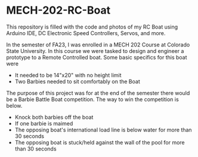 # MECH-202-RC-Boat
This repository is filled with the code and photos of my RC Boat using Arduino IDE, DC Electronic Speed Controllers, Servos, and more.

In the semester of FA23, I was enrolled in a MECH 202 Course at Colorado State University. In this course we were tasked to design and engineer a prototype to a Remote Controlled boat. Some basic specifics for this boat were
 - It needed to be 14"x20" with no height limit
 - Two Barbies needed to sit comfortably on the Boat

The purpose of this project was for at the end of the semester there would be a Barbie Battle Boat competition. The way to win the competition is below. 
 - Knock both barbies off the boat
 - If one barbie is maimed
 - The opposing boat's international load line is below water for more than 30 seconds
 - The opposing boat is stuck/held against the wall of the pool for more than 30 seconds

